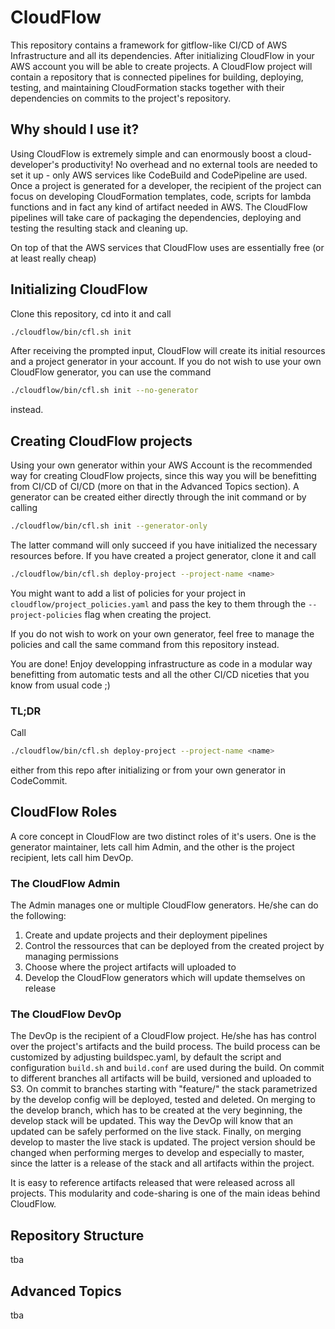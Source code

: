 # CloudFlow

This repository contains a framework for gitflow-like CI/CD of AWS Infrastructure and all its dependencies. After initializing
CloudFlow in your AWS account you will be able to create projects. A CloudFlow project will contain a repository that is connected
pipelines for building, deploying, testing, and maintaining CloudFormation stacks together with their dependencies on commits to
the project's repository.

## Why should I use it?

Using CloudFlow is extremely simple and can enormously boost a cloud-developer's productivity!
No overhead and no external tools are needed to set it up - only AWS services like CodeBuild and CodePipeline are used.
Once a project is generated for a developer, the recipient of the project can focus on developing CloudFormation templates, code, scripts for lambda functions and in fact any kind of artifact needed in AWS. The CloudFlow pipelines will take care of packaging the dependencies, deploying and testing the resulting stack and cleaning up.

On top of that the AWS services that CloudFlow uses are essentially free (or at least really cheap)

## Initializing CloudFlow

Clone this repository, cd into it and call

```bash
./cloudflow/bin/cfl.sh init
```

After receiving the prompted input, CloudFlow will create its initial resources and a project generator in your account. If you
do not wish to use your own CloudFlow generator, you can use the command

```bash
./cloudflow/bin/cfl.sh init --no-generator
```

instead.

## Creating CloudFlow projects

 Using your own generator within your AWS Account is the recommended way for creating CloudFlow projects, since this way you will be benefitting from CI/CD of CI/CD (more on that in the Advanced Topics section).
A generator can be created either directly through the init command or by calling

```bash
./cloudflow/bin/cfl.sh init --generator-only
```

The latter command will only succeed if you have initialized the necessary resources before. If you have created a project generator, clone it and call

```bash
./cloudflow/bin/cfl.sh deploy-project --project-name <name>
```

You might want to add a list of policies for your project in ```cloudflow/project_policies.yaml``` and pass the key to them through the ```--project-policies``` flag when creating the project.

If you do not wish to work on your own generator, feel free to manage the policies and call the same command from this repository instead.

You are done! Enjoy developping infrastructure as code in a modular way benefitting from automatic tests and all the other CI/CD niceties
that you know from usual code ;)

### TL;DR

Call

```bash
./cloudflow/bin/cfl.sh deploy-project --project-name <name>
```

either from this repo after initializing or from your own generator in CodeCommit.

## CloudFlow Roles

A core concept in CloudFlow are two distinct roles of it's users. One is the generator maintainer, lets call him Admin, and the other is the project recipient, lets call him DevOp. 

### The CloudFlow Admin

The Admin manages one or multiple CloudFlow generators. He/she can do the following:

  1) Create and update projects and their deployment pipelines
  2) Control the ressources that can be deployed from the created project by managing permissions
  3) Choose where the project artifacts will uploaded to
  4) Develop the CloudFlow generators which will update themselves on release

### The CloudFlow DevOp

The DevOp is the recipient of a CloudFlow project. He/she has has control over the project's artifacts and the build process. The build process can be customized by adjusting buildspec.yaml, by default the script and
configuration ```build.sh``` and ```build.conf``` are used during the build. On commit to different branches
all artifacts will be build, versioned and uploaded to S3. On commit to branches starting with 
"feature/" the stack parametrized by the develop config will be deployed, tested and deleted. 
On merging to the develop branch, which has to be created at the very beginning, the develop stack will be updated. This way the DevOp will know that an updated can be safely performed on the live stack. Finally, on merging develop to master the live stack is updated. The project version should be changed when performing merges to develop and especially to master, since the latter is a release of the stack and all artifacts within the project.

It is easy to reference artifacts released that were released across all projects. This modularity and code-sharing is one of the main ideas behind CloudFlow.

## Repository Structure

tba

## Advanced Topics

tba